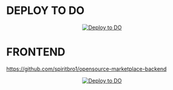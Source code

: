 # DEPLOY TO DO

<center><a href="https://cloud.digitalocean.com/apps/new?repo=https://github.com/spiritbro1/opensource-marketplace-backend/tree/main">
 <img src="https://mp-assets1.sfo2.digitaloceanspaces.com/deploy-to-do/do-btn-blue.svg" alt="Deploy to DO">
</a></center>

# FRONTEND

https://github.com/spiritbro1/opensource-marketplace-backend

<center><a href="https://cloud.digitalocean.com/apps/new?repo=https://github.com/spiritbro1/opensource-marketplace-frontend/tree/main">
 <img src="https://mp-assets1.sfo2.digitaloceanspaces.com/deploy-to-do/do-btn-blue.svg" alt="Deploy to DO">
</a></center>

